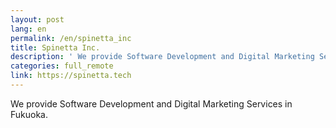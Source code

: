 ```yaml
---
layout: post
lang: en
permalink: /en/spinetta_inc
title: Spinetta Inc.
description: ' We provide Software Development and Digital Marketing Services in Fukuoka. '
categories: full_remote
link: https://spinetta.tech
---
```


<p>We provide Software Development and Digital Marketing Services in Fukuoka.</p>
